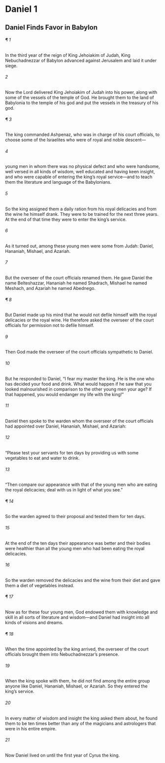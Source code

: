 # Daniel 1
## Daniel Finds Favor in Babylon
###### ¶ 1
In the third year of the reign of King Jehoiakim of Judah, King Nebuchadnezzar of Babylon advanced against Jerusalem and laid it under siege.
###### 2
Now the Lord delivered King Jehoiakim of Judah into his power, along with some of the vessels of the temple of God. He brought them to the land of Babylonia to the temple of his god and put the vessels in the treasury of his god.
###### ¶ 3
The king commanded Ashpenaz, who was in charge of his court officials, to choose some of the Israelites who were of royal and noble descent—
###### 4
young men in whom there was no physical defect and who were handsome, well versed in all kinds of wisdom, well educated and having keen insight, and who were capable of entering the king’s royal service—and to teach them the literature and language of the Babylonians.
###### 5
So the king assigned them a daily ration from his royal delicacies and from the wine he himself drank. They were to be trained for the next three years. At the end of that time they were to enter the king’s service.
###### 6
As it turned out, among these young men were some from Judah: Daniel, Hananiah, Mishael, and Azariah.
###### 7
But the overseer of the court officials renamed them. He gave Daniel the name Belteshazzar, Hananiah he named Shadrach, Mishael he named Meshach, and Azariah he named Abednego.
###### ¶ 8
But Daniel made up his mind that he would not defile himself with the royal delicacies or the royal wine. He therefore asked the overseer of the court officials for permission not to defile himself.
###### 9
Then God made the overseer of the court officials sympathetic to Daniel.
###### 10
But he responded to Daniel, “I fear my master the king. He is the one who has decided your food and drink. What would happen if he saw that you looked malnourished in comparison to the other young men your age? If that happened, you would endanger my life with the king!”
###### 11
Daniel then spoke to the warden whom the overseer of the court officials had appointed over Daniel, Hananiah, Mishael, and Azariah:
###### 12
“Please test your servants for ten days by providing us with some vegetables to eat and water to drink.
###### 13
“Then compare our appearance with that of the young men who are eating the royal delicacies; deal with us in light of what you see.”
###### ¶ 14
So the warden agreed to their proposal and tested them for ten days.
###### 15
At the end of the ten days their appearance was better and their bodies were healthier than all the young men who had been eating the royal delicacies.
###### 16
So the warden removed the delicacies and the wine from their diet and gave them a diet of vegetables instead.
###### ¶ 17
Now as for these four young men, God endowed them with knowledge and skill in all sorts of literature and wisdom—and Daniel had insight into all kinds of visions and dreams.
###### ¶ 18
When the time appointed by the king arrived, the overseer of the court officials brought them into Nebuchadnezzar’s presence.
###### 19
When the king spoke with them, he did not find among the entire group anyone like Daniel, Hananiah, Mishael, or Azariah. So they entered the king’s service.
###### 20
In every matter of wisdom and insight the king asked them about, he found them to be ten times better than any of the magicians and astrologers that were in his entire empire.
###### 21
Now Daniel lived on until the first year of Cyrus the king.
